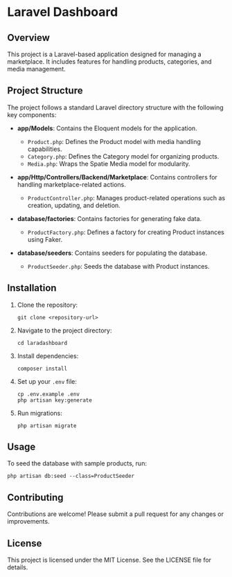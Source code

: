 # Laravel Dashboard

## Overview
This project is a Laravel-based application designed for managing a marketplace. It includes features for handling products, categories, and media management.

## Project Structure
The project follows a standard Laravel directory structure with the following key components:

- **app/Models**: Contains the Eloquent models for the application.
  - `Product.php`: Defines the Product model with media handling capabilities.
  - `Category.php`: Defines the Category model for organizing products.
  - `Media.php`: Wraps the Spatie Media model for modularity.

- **app/Http/Controllers/Backend/Marketplace**: Contains controllers for handling marketplace-related actions.
  - `ProductController.php`: Manages product-related operations such as creation, updating, and deletion.

- **database/factories**: Contains factories for generating fake data.
  - `ProductFactory.php`: Defines a factory for creating Product instances using Faker.

- **database/seeders**: Contains seeders for populating the database.
  - `ProductSeeder.php`: Seeds the database with Product instances.

## Installation
1. Clone the repository:
   ```
   git clone <repository-url>
   ```
2. Navigate to the project directory:
   ```
   cd laradashboard
   ```
3. Install dependencies:
   ```
   composer install
   ```
4. Set up your `.env` file:
   ```
   cp .env.example .env
   php artisan key:generate
   ```
5. Run migrations:
   ```
   php artisan migrate
   ```

## Usage
To seed the database with sample products, run:
```
php artisan db:seed --class=ProductSeeder
```

## Contributing
Contributions are welcome! Please submit a pull request for any changes or improvements.

## License
This project is licensed under the MIT License. See the LICENSE file for details.
